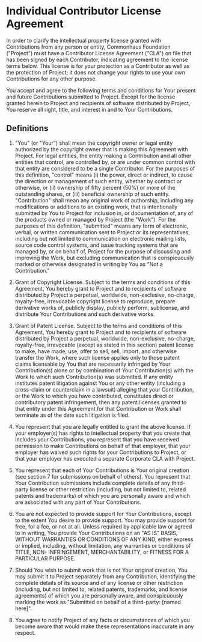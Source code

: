 # Individual Contributor License Agreement

In order to clarify the intellectual property license granted with Contributions from any person or entity, Commonhaus Foundation
("Project") must have a Contributor License Agreement ("CLA") on file that has been signed by each Contributor, indicating agreement
to the license terms below. This license is for your protection as a Contributor as well as the protection of Project;
it does not change your rights to use your own Contributions for any other purpose.

You accept and agree to the following terms and conditions for Your present and future Contributions submitted to Project.
Except for the license granted herein to Project and recipients of software distributed by Project, You reserve all right,
title, and interest in and to Your Contributions.

## Definitions

1. "You" (or "Your") shall mean the copyright owner or legal entity authorized by the copyright owner that is making this
Agreement with Project. For legal entities, the entity making a Contribution and all other entities that control, are
controlled by, or are under common control with that entity are considered to be a single Contributor. For the purposes
of this definition, "control" means (i) the power, direct or indirect, to cause the direction or management of such entity,
whether by contract or otherwise, or (ii) ownership of fifty percent (50%) or more of the outstanding shares, or
(iii) beneficial ownership of such entity.
"Contribution" shall mean any original work of authorship, including any modifications or additions to an existing work,
that is intentionally submitted by You to Project for inclusion in, or documentation of, any of the products owned or
managed by Project (the "Work"). For the purposes of this definition, "submitted" means any form of electronic, verbal,
or written communication sent to Project or its representatives, including but not limited to communication on electronic
mailing lists, source code control systems, and issue tracking systems that are managed by, or on behalf of, Project for
the purpose of discussing and improving the Work, but excluding communication that is conspicuously marked or otherwise
designated in writing by You as "Not a Contribution."

2. Grant of Copyright License. Subject to the terms and conditions of this Agreement, You hereby grant to Project and
to recipients of software distributed by Project a perpetual, worldwide, non-exclusive, no-charge, royalty-free,
irrevocable copyright license to reproduce, prepare derivative works of, publicly display, publicly perform, sublicense,
and distribute Your Contributions and such derivative works.

3. Grant of Patent License. Subject to the terms and conditions of this Agreement, You hereby grant to Project and to
recipients of software distributed by Project a perpetual, worldwide, non-exclusive, no-charge, royalty-free,
irrevocable (except as stated in this section) patent license to make, have made, use, offer to sell, sell, import, and
otherwise transfer the Work, where such license applies only to those patent claims licensable by You that are necessarily
infringed by Your Contribution(s) alone or by combination of Your Contribution(s) with the Work to which such Contribution(s)
was submitted. If any entity institutes patent litigation against You or any other entity (including a cross-claim or
counterclaim in a lawsuit) alleging that your Contribution, or the Work to which you have contributed, constitutes direct
or contributory patent infringement, then any patent licenses granted to that entity under this Agreement for that
Contribution or Work shall terminate as of the date such litigation is filed.

4. You represent that you are legally entitled to grant the above license. If your employer(s) has rights to intellectual
property that you create that includes your Contributions, you represent that you have received permission to make
Contributions on behalf of that employer, that your employer has waived such rights for your Contributions to Project,
or that your employer has executed a separate Corporate CLA with Project.

5. You represent that each of Your Contributions is Your original creation (see section 7 for submissions on behalf of
others). You represent that Your Contribution submissions include complete details of any third-party license or other
restriction (including, but not limited to, related patents and trademarks) of which you are personally aware and which
are associated  with any part of Your Contributions.

6. You are not expected to provide support for Your Contributions, except to the extent You desire to provide support.
You may provide support for free, for a fee, or not at all. Unless required by applicable law or agreed to in writing,
You provide Your Contributions on an "AS IS" BASIS, WITHOUT WARRANTIES OR CONDITIONS OF ANY KIND, either express or
implied, including, without limitation, any warranties or conditions of TITLE, NON- INFRINGEMENT, MERCHANTABILITY, or
FITNESS FOR A PARTICULAR PURPOSE.

7. Should You wish to submit work that is not Your original creation, You may submit it to Project separately from any
Contribution, identifying the complete details of its source and of any license or other restriction (including, but not
limited to, related patents, trademarks, and license agreements) of which you are personally aware, and conspicuously
marking the work as "Submitted on behalf of a third-party: [named here]".

8. You agree to notify Project of any facts or circumstances of which you become aware that would make these
representations inaccurate in any respect.
